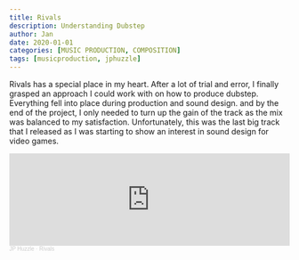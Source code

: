 ```yaml
---
title: Rivals
description: Understanding Dubstep
author: Jan
date: 2020-01-01
categories: [MUSIC PRODUCTION, COMPOSITION]
tags: [musicproduction, jphuzzle]
---
```

Rivals has a special place in my heart. After a lot of trial and error, I finally grasped an approach I could work with on how to produce dubstep. Everything fell into place during production and sound design. and by the end of the project, I only needed to turn up the gain of the track as the mix was balanced to my satisfaction.
Unfortunately, this was the last big track that I released as I was starting to show an interest in sound design for video games.

<iframe width="100%" height="166" scrolling="no" frameborder="no" allow="autoplay" src="https://w.soundcloud.com/player/?url=https%3A//api.soundcloud.com/tracks/656439290&color=%23ff5500&auto_play=false&hide_related=false&show_comments=true&show_user=true&show_reposts=false&show_teaser=true"></iframe><div style="font-size: 10px; color: #cccccc;line-break: anywhere;word-break: normal;overflow: hidden;white-space: nowrap;text-overflow: ellipsis; font-family: Interstate,Lucida Grande,Lucida Sans Unicode,Lucida Sans,Garuda,Verdana,Tahoma,sans-serif;font-weight: 100;"><a href="https://soundcloud.com/jphuzzle-1" title="JP Huzzle" target="_blank" style="color: #cccccc; text-decoration: none;">JP Huzzle</a> · <a href="https://soundcloud.com/jphuzzle-1/rivals" title="Rivals" target="_blank" style="color: #cccccc; text-decoration: none;">Rivals</a></div>
